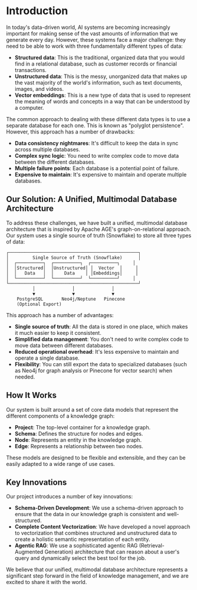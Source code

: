 
# Introduction

In today's data-driven world, AI systems are becoming increasingly important
for making sense of the vast amounts of information that we generate every
day. However, these systems face a major challenge: they need to be able to
work with three fundamentally different types of data:

- **Structured data**: This is the traditional, organized data that you
  would find in a relational database, such as customer records or financial
  transactions.
- **Unstructured data**: This is the messy, unorganized data that makes up
  the vast majority of the world's information, such as text documents,
  images, and videos.
- **Vector embeddings**: This is a new type of data that is used to
  represent the meaning of words and concepts in a way that can be
  understood by a computer.

The common approach to dealing with these different data types is to use a
separate database for each one. This is known as "polyglot persistence".
However, this approach has a number of drawbacks:

- **Data consistency nightmares**: It's difficult to keep the data in
  sync across multiple databases.
- **Complex sync logic**: You need to write complex code to move data
  between the different databases.
- **Multiple failure points**: Each database is a potential point of
  failure.
- **Expensive to maintain**: It's expensive to maintain and operate
  multiple databases.

## Our Solution: A Unified, Multimodal Database Architecture

To address these challenges, we have built a unified, multimodal database
architecture that is inspired by Apache AGE's graph-on-relational approach.
Our system uses a single source of truth (Snowflake) to store all three
types of data:

```
┌─────────────────────────────────────────────────┐
│         Single Source of Truth (Snowflake)      │
│  ┌──────────┐  ┌──────────┐  ┌──────────┐     │
│  │Structured│  │Unstructured│ │  Vector  │     │
│  │   Data   │  │    Data    │ │Embeddings│     │
│  └──────────┘  └──────────┘  └──────────┘     │
└─────────────────────────────────────────────────┘
          │              │              │
          ▼              ▼              ▼
    PostgreSQL       Neo4j/Neptune   Pinecone
    (Optional Export)
```

This approach has a number of advantages:

- **Single source of truth**: All the data is stored in one place, which
  makes it much easier to keep it consistent.
- **Simplified data management**: You don't need to write complex code to
  move data between different databases.
- **Reduced operational overhead**: It's less expensive to maintain and
  operate a single database.
- **Flexibility**: You can still export the data to specialized databases
  (such as Neo4j for graph analysis or Pinecone for vector search) when
  needed.

## How It Works

Our system is built around a set of core data models that represent the
different components of a knowledge graph:

- **Project**: The top-level container for a knowledge graph.
- **Schema**: Defines the structure for nodes and edges.
- **Node**: Represents an entity in the knowledge graph.
- **Edge**: Represents a relationship between two nodes.

These models are designed to be flexible and extensible, and they can be
easily adapted to a wide range of use cases.

## Key Innovations

Our project introduces a number of key innovations:

- **Schema-Driven Development**: We use a schema-driven approach to ensure
  that the data in our knowledge graph is consistent and well-structured.
- **Complete Content Vectorization**: We have developed a novel approach to
  vectorization that combines structured and unstructured data to create a
  holistic semantic representation of each entity.
- **Agentic RAG**: We use a sophisticated agentic RAG (Retrieval-Augmented
  Generation) architecture that can reason about a user's query and
  dynamically select the best tool for the job.

We believe that our unified, multimodal database architecture represents a
significant step forward in the field of knowledge management, and we are
excited to share it with the world.
